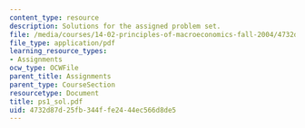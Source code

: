 ```yaml
---
content_type: resource
description: Solutions for the assigned problem set.
file: /media/courses/14-02-principles-of-macroeconomics-fall-2004/4732d87d25fb344ffe2444ec566d8de5_ps1_sol.pdf
file_type: application/pdf
learning_resource_types:
- Assignments
ocw_type: OCWFile
parent_title: Assignments
parent_type: CourseSection
resourcetype: Document
title: ps1_sol.pdf
uid: 4732d87d-25fb-344f-fe24-44ec566d8de5
---
```

